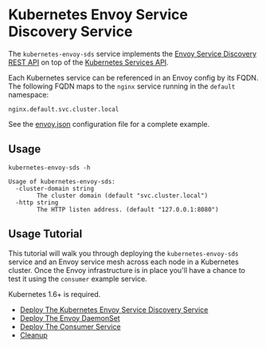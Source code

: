 # Kubernetes Envoy Service Discovery Service

The `kubernetes-envoy-sds` service implements the [Envoy Service Discovery REST API](https://lyft.github.io/envoy/docs/configuration/cluster_manager/sds_api.html) on top of the [Kubernetes Services API](https://kubernetes.io/docs/concepts/services-networking/service).  

Each Kubernetes service can be referenced in an Envoy config by its FQDN. The following FQDN maps to the `nginx` service running in the `default` namespace:

```
nginx.default.svc.cluster.local
```

See the [envoy.json](envoy.json) configuration file for a complete example.

## Usage

```
kubernetes-envoy-sds -h
```

```
Usage of kubernetes-envoy-sds:
  -cluster-domain string
    	The cluster domain (default "svc.cluster.local")
  -http string
    	The HTTP listen address. (default "127.0.0.1:8080")
```

## Usage Tutorial

This tutorial will walk you through deploying the `kubernetes-envoy-sds` service and an Envoy service mesh across each node in a Kubernetes cluster. Once the Envoy infrastructure is in place you'll have a chance to test it using the `consumer` example service.

Kubernetes 1.6+ is required.

* [Deploy The Kubernetes Envoy Service Discovery Service](docs/deploy-kubernetes-envoy-sds.md)
* [Deploy The Envoy DaemonSet](docs/deploy-envoy-daemonset.md)
* [Deploy The Consumer Service](docs/deploy-consumer-service.md)
* [Cleanup](docs/cleanup.md)
